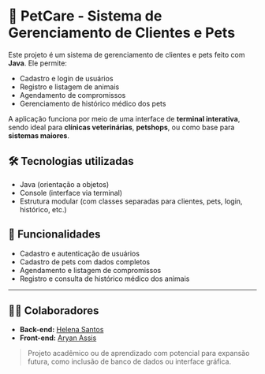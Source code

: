 # 🐾 PetCare - Sistema de Gerenciamento de Clientes e Pets

Este projeto é um sistema de gerenciamento de clientes e pets feito com **Java**. Ele permite:

- Cadastro e login de usuários
- Registro e listagem de animais
- Agendamento de compromissos
- Gerenciamento de histórico médico dos pets

A aplicação funciona por meio de uma interface de **terminal interativa**, sendo ideal para **clínicas veterinárias**, **petshops**, ou como base para **sistemas maiores**.

## 🛠 Tecnologias utilizadas
- Java (orientação a objetos)
- Console (interface via terminal)
- Estrutura modular (com classes separadas para clientes, pets, login, histórico, etc.)

## 📌 Funcionalidades
- Cadastro e autenticação de usuários
- Cadastro de pets com dados completos
- Agendamento e listagem de compromissos
- Registro e consulta de histórico médico dos animais

---
## 👨‍💻 Colaboradores
- **Back-end:** [Helena Santos](https://github.com/Helena-Santos-Freitas)  
- **Front-end:** [Aryan Assis](https://github.com/AryanAssis)

> Projeto acadêmico ou de aprendizado com potencial para expansão futura, como inclusão de banco de dados ou interface gráfica.

